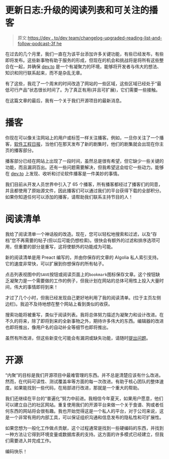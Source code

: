 # 更新日志:升级的阅读列表和可关注的播客

> 原文:[https://dev . to/dev team/changelog-upgraded-reading-list-and-follow-podcast-3f he](https://dev.to/devteam/changelog-upgraded-reading-list-and-followable-podcasts-3fhe)

在过去的几个月里，我们一直在为该平台添加许多关键功能，有些已经发布，有些即将发布。这些新事物有助于服务的形成，但现在的机会和挑战将是将所有这些整合在一起，并确保 [dev.to](https://dev.to/) 是一个有凝聚力的环境，能够将开发者与伟大的想法、知识和同行联系起来，而不是杂乱无章。

有了这些，我花了一个周末的时间改造了网站的一些区域，这些区域已经处于“最低可行产品”状态很长时间了。为了真正有用(并且可扩展)，它们需要一些接触。

在这篇文章的最后，我有一个关于我们开源项目的最新消息。

# [](#podcasts)播客

你现在可以像关注网站上的用户或标签一样关注播客。例如，一旦你关注了一个播客，[软件工程日报](https://dev.to/sedaily)，当他们在那天发布了新的剧集时，他们的剧集就会出现在你主页的播客部分。

播客部分已经在网站上出现了一段时间，虽然总是很有希望，但它缺少一些关键的功能，而且漏洞百出。还有一些问题需要解决，但我希望这会给它一些动力。能够在 [dev.to](https://dev.to/) 上发现、收听和讨论软件播客是一件美妙的事情。

我们目前从开发人员世界中引入了 65 个播客，所有播客都经过了播客们的同意，并且都使用了原始源文件，因此播客们可以通过我们的平台获得下载的全部积分。如果你知道任何可以添加的播客，请帮助我们联系主持节目的人！

# [](#reading-list)阅读清单

我给了阅读清单一个神话般的改造。现在，您可以轻松地搜索和过滤，以及“存档”您不再需要的帖子(但以后可能仍想检索)。很快会有额外的过滤和排序选项可用，但重要的部分是重写，这将使额外的功能成为可能。

新的阅读清单是用 Preact 编写的，并由你保存的文章的 Algolia 私人索引支持。它的速度非常快，可以扩展到你想保存的所有帖子。

点击列表视图中的`SAVE`按钮或阅读页面上的`bookmark`图标保存文章。这个按钮缺乏凝聚力是一个需要做的工作的例子，但我计划在网站的总体可用性上投入大量时间，伟大的事情即将到来！

才过了几个小时，但我已经发现自己更好地利用了我的阅读清单。(位于主页左侧边栏)。我迫不及待地想在整个网站上看到类似的收获。

搜索功能将被重写，类似于阅读列表。我将总体努力描述为凝聚力和设计改进。在不久的将来，除了即将到来的全新事物之外，期待许多伟大的东西。编辑器的改进也即将推出，像用户名的自动补全等细节也即将推出。

虽然有所改进，但这些新变化可能会有漏洞或缺失功能，请随时[提出问题](https://github.com/thepracticaldev/dev.to/issues)。

# [](#open-source)开源

“内聚”的目标是我们开源项目中最难管理的东西。并不总是清楚应该有什么改进。然而，在代码可读性、测试覆盖率等方面的每一次改进。有助于核心团队的整体速度。如果能找到一些代码，在局部进行改进，那就是一个重大的帮助。

我们还继续在平台的“普遍化”努力中前进。我相信今年夏天，如果用户愿意，他们可以建立自己的社区网站。重复使用我们的开源平台来做一个关于食谱、狗或者任何东西的网站将会很有趣。我也开始觉得这是一个私人的平台，对于公司来说，这是一个非常有用的内部工具，可以保证组织沟通和信息发布的隐私性和可扩展性。

如果您想为一般化工作做点贡献，这个过程通常是找到一些硬编码的东西，并找到一种方法让它得到环境变量或数据库表的支持。这方面的许多模式已经建立，但我们需要进入并完成工作。

编码快乐！